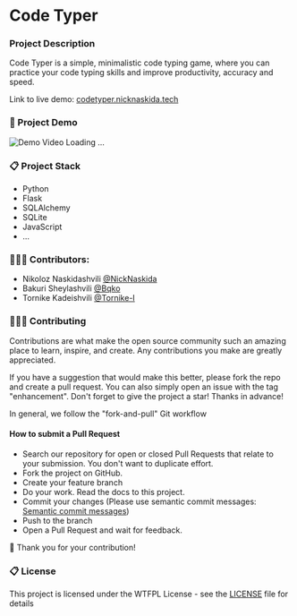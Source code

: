 # Code Typer

### Project Description
Code Typer is a simple, minimalistic code typing game, where you can practice your code typing skills and improve productivity, accuracy and speed.

Link to live demo: [codetyper.nicknaskida.tech](https://codetyper.nicknaskida.tech)

### 🎥 Project Demo
<img src="demo.gif" alt="Demo Video Loading ...">

### 📋 Project Stack
- Python
- Flask
- SQLAlchemy
- SQLite
- JavaScript
- ...

### 👨🏼‍🔬 Contributors:
- Nikoloz Naskidashvili [@NickNaskida](https://github.com/NickNaskida)
- Bakuri Sheylashvili [@Bqko](https://github.com/Bqko)
- Tornike Kadeishvili [@Tornike-I](https://github.com/Tornike-I)

### 👨🏼‍🔬 Contributing

Contributions are what make the open source community such an amazing place to learn, inspire, and create. Any
contributions you make are greatly appreciated.

If you have a suggestion that would make this better, please fork the repo and create a pull request. You can also
simply open an issue with the tag "enhancement". Don't forget to give the project a star! Thanks in advance!

In general, we follow the "fork-and-pull" Git workflow

#### How to submit a Pull Request

- Search our repository for open or closed Pull Requests that relate to your submission. You don't want to duplicate
  effort.
- Fork the project on GitHub.
- Create your feature branch
- Do your work. Read the docs to this project.
- Commit your changes (Please use semantic commit
  messages: [Semantic commit messages](https://gist.github.com/joshbuchea/6f47e86d2510bce28f8e7f42ae84c716))
- Push to the branch
- Open a Pull Request and wait for feedback.

🎉 Thank you for your contribution!

### 📋 License

This project is licensed under the WTFPL License - see the [LICENSE](LICENSE) file for details